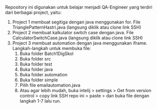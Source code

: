 Repository ini digunakan untuk belajar menjadi QA-Engineer yang terdiri dari berbagai project, yaitu:

1. Project 1 membuat segitiga dengan java menggunakan for. File TrianglePatternHastri.java (langsung diklik atau clone link SSH)
2. Project 2 membuat kalkulator switch case dengan java. File CalculatorSwitchCase.java (langsung diklik atau clone link SSH)
3. Project 3 membuat automation dengan java menggunakan iframe.
   Langkah-langkah untuk membuka file:
   1. Buka folder Batch1DigSkol
   2. Buka folder src
   3. Buka folder test
   4. Buka folder java
   5. Buka folder automation
   6. Buka folder simple
   7. Pilih file emailautomation.java
   8. Atau agar lebih mudah, buka intelij > settings > Get from version control > copy link SSH repo ini > paste > dan buka file dengan langkah 1-7 lalu run.
